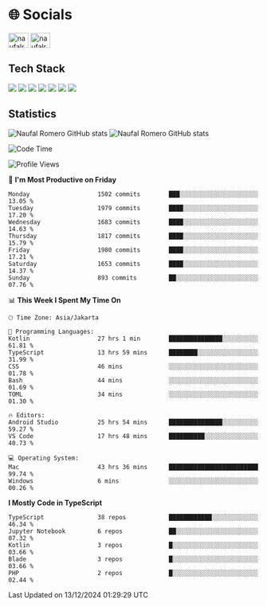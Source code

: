 <h1 align="">🌐 Socials</h1>
<p align="left">
<a href="https://linkedin.com/in/naufal-romero-putra-pratama-9ab816177/" target="blank"><img align="center" src="https://raw.githubusercontent.com/rahuldkjain/github-profile-readme-generator/master/src/images/icons/Social/linked-in-alt.svg" alt="naufalromero" height="30" width="40" /></a>
<a href="https://instagram.com/naufalromero" target="blank"><img align="center" src="https://raw.githubusercontent.com/rahuldkjain/github-profile-readme-generator/master/src/images/icons/Social/instagram.svg" alt="naufalromero" height="30" width="40" /></a>
</p>


<h2 align="">Tech Stack</h2>
<div align="">
  <img src="https://img.shields.io/badge/next.js-000000?style=for-the-badge&logo=nextdotjs&logoColor=white"/>
 <img src="https://img.shields.io/badge/typescript-%23007ACC.svg?style=for-the-badge&logo=typescript&logoColor=white"/>
 <img src="https://img.shields.io/badge/react-%2320232a.svg?style=for-the-badge&logo=react&logoColor=%2361DAFB"/>
 <img src="https://img.shields.io/badge/tailwindcss-%2338B2AC.svg?style=for-the-badge&logo=tailwind-css&logoColor=white"/>
 <img src="https://img.shields.io/badge/Prisma-3982CE?style=for-the-badge&logo=Prisma&logoColor=white"/>
 <img src="https://img.shields.io/badge/javascript-%23323330.svg?style=for-the-badge&logo=javascript&logoColor=%23F7DF1E"/>
 <img src="https://img.shields.io/badge/java-%23ED8B00.svg?style=for-the-badge&logo=openjdk&logoColor=white"/>
</div>


<h2 align="">Statistics</h2>
<div align="">
<img src="https://github-readme-stats-xi-nine-74.vercel.app/api?username=romves&show_icons=true&theme=tokyonight&include_all_commits=true&count_private=true" alt="Naufal Romero GitHub stats"/>
<img src="https://github-readme-stats-xi-nine-74.vercel.app/api/top-langs/?username=romves&theme=tokyonight&hide_border=false&include_all_commits=true&count_private=true&layout=compact" alt="Naufal Romero GitHub stats"/>
</div>

<!--START_SECTION:waka-->
![Code Time](http://img.shields.io/badge/Code%20Time-1%2C837%20hrs%2022%20mins-blue)

![Profile Views](http://img.shields.io/badge/Profile%20Views-0-blue)

📅 **I'm Most Productive on Friday** 

```text
Monday                   1502 commits        ███░░░░░░░░░░░░░░░░░░░░░░   13.05 % 
Tuesday                  1979 commits        ████░░░░░░░░░░░░░░░░░░░░░   17.20 % 
Wednesday                1683 commits        ████░░░░░░░░░░░░░░░░░░░░░   14.63 % 
Thursday                 1817 commits        ████░░░░░░░░░░░░░░░░░░░░░   15.79 % 
Friday                   1980 commits        ████░░░░░░░░░░░░░░░░░░░░░   17.21 % 
Saturday                 1653 commits        ████░░░░░░░░░░░░░░░░░░░░░   14.37 % 
Sunday                   893 commits         ██░░░░░░░░░░░░░░░░░░░░░░░   07.76 % 
```


📊 **This Week I Spent My Time On** 

```text
🕑︎ Time Zone: Asia/Jakarta

💬 Programming Languages: 
Kotlin                   27 hrs 1 min        ███████████████░░░░░░░░░░   61.81 % 
TypeScript               13 hrs 59 mins      ████████░░░░░░░░░░░░░░░░░   31.99 % 
CSS                      46 mins             ░░░░░░░░░░░░░░░░░░░░░░░░░   01.78 % 
Bash                     44 mins             ░░░░░░░░░░░░░░░░░░░░░░░░░   01.69 % 
TOML                     34 mins             ░░░░░░░░░░░░░░░░░░░░░░░░░   01.30 % 

🔥 Editors: 
Android Studio           25 hrs 54 mins      ███████████████░░░░░░░░░░   59.27 % 
VS Code                  17 hrs 48 mins      ██████████░░░░░░░░░░░░░░░   40.73 % 

💻 Operating System: 
Mac                      43 hrs 36 mins      █████████████████████████   99.74 % 
Windows                  6 mins              ░░░░░░░░░░░░░░░░░░░░░░░░░   00.26 % 
```

**I Mostly Code in TypeScript** 

```text
TypeScript               38 repos            ████████████░░░░░░░░░░░░░   46.34 % 
Jupyter Notebook         6 repos             ██░░░░░░░░░░░░░░░░░░░░░░░   07.32 % 
Kotlin                   3 repos             █░░░░░░░░░░░░░░░░░░░░░░░░   03.66 % 
Blade                    3 repos             █░░░░░░░░░░░░░░░░░░░░░░░░   03.66 % 
PHP                      2 repos             █░░░░░░░░░░░░░░░░░░░░░░░░   02.44 % 
```




 Last Updated on 13/12/2024 01:29:29 UTC
<!--END_SECTION:waka-->

